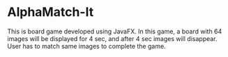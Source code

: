 # AlphaMatch-It
This is board game developed using JavaFX. In this game, a board with 64 images will be displayed for 4 sec, and after 4 sec images will disappear. User has to match same images to complete the game.
